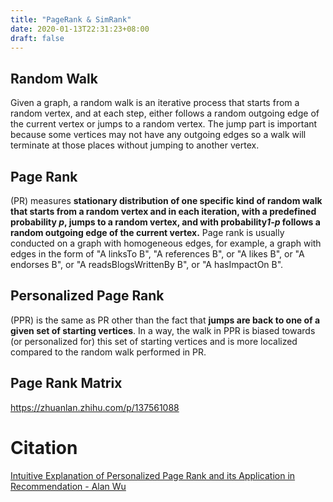 ```yaml
---
title: "PageRank & SimRank"
date: 2020-01-13T22:31:23+08:00
draft: false
---
```


## Random Walk

Given a graph, a random walk is an iterative process that starts from a random vertex, and at each step, either follows a random outgoing edge of the current vertex or jumps to a random vertex. The jump part is important because some vertices may not have any outgoing edges so a walk will terminate at those places without jumping to another vertex.

## Page Rank

(PR) measures **stationary distribution of one specific kind of random walk that starts from a random vertex and in each iteration, with a predefined probability *p*, jumps to a random vertex, and with probability*1-p* follows a random outgoing edge of the current vertex.** Page rank is usually conducted on a graph with homogeneous edges, for example, a graph with edges in the form of "A linksTo B", "A references B", or "A likes B", or "A endorses B", or "A readsBlogsWrittenBy B", or "A hasImpactOn B".

## Personalized Page Rank

(PPR) is the same as PR other than the fact that **jumps are back to one of a given set of starting vertices**. In a way, the walk in PPR is biased towards (or personalized for) this set of starting vertices and is more localized compared to the random walk performed in PR.

## Page Rank Matrix

https://zhuanlan.zhihu.com/p/137561088

# Citation

[Intuitive Explanation of Personalized Page Rank and its Application in Recommendation - Alan Wu](https://blogs.oracle.com/bigdataspatialgraph/intuitive-explanation-of-personalized-page-rank-and-its-application-in-recommendation)
